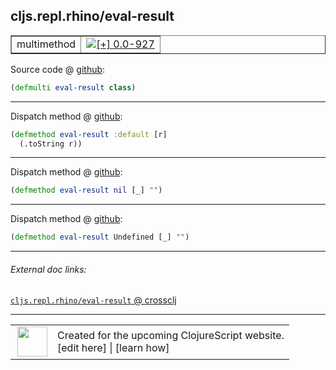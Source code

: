 ## cljs.repl.rhino/eval-result



 <table border="1">
<tr>
<td>multimethod</td>
<td><a href="https://github.com/cljsinfo/cljs-api-docs/tree/0.0-927"><img valign="middle" alt="[+] 0.0-927" title="Added in 0.0-927" src="https://img.shields.io/badge/+-0.0--927-lightgrey.svg"></a> </td>
</tr>
</table>









Source code @ [github](https://github.com/clojure/clojurescript/blob/r1.7.228/src/main/clojure/cljs/repl/rhino.clj#L61):

```clj
(defmulti eval-result class)
```

<!--
Repo - tag - source tree - lines:

 <pre>
clojurescript @ r1.7.228
└── src
    └── main
        └── clojure
            └── cljs
                └── repl
                    └── <ins>[rhino.clj:61](https://github.com/clojure/clojurescript/blob/r1.7.228/src/main/clojure/cljs/repl/rhino.clj#L61)</ins>
</pre>

-->

---

Dispatch method @ [github](https://github.com/clojure/clojurescript/blob/r1.7.228/src/main/clojure/cljs/repl/rhino.clj#L63-L64):

```clj
(defmethod eval-result :default [r]
  (.toString r))
```

<!--
Repo - tag - source tree - lines:

 <pre>
clojurescript @ r1.7.228
└── src
    └── main
        └── clojure
            └── cljs
                └── repl
                    └── <ins>[rhino.clj:63-64](https://github.com/clojure/clojurescript/blob/r1.7.228/src/main/clojure/cljs/repl/rhino.clj#L63-L64)</ins>
</pre>
-->

---
Dispatch method @ [github](https://github.com/clojure/clojurescript/blob/r1.7.228/src/main/clojure/cljs/repl/rhino.clj#L66):

```clj
(defmethod eval-result nil [_] "")
```

<!--
Repo - tag - source tree - lines:

 <pre>
clojurescript @ r1.7.228
└── src
    └── main
        └── clojure
            └── cljs
                └── repl
                    └── <ins>[rhino.clj:66](https://github.com/clojure/clojurescript/blob/r1.7.228/src/main/clojure/cljs/repl/rhino.clj#L66)</ins>
</pre>
-->

---
Dispatch method @ [github](https://github.com/clojure/clojurescript/blob/r1.7.228/src/main/clojure/cljs/repl/rhino.clj#L68):

```clj
(defmethod eval-result Undefined [_] "")
```

<!--
Repo - tag - source tree - lines:

 <pre>
clojurescript @ r1.7.228
└── src
    └── main
        └── clojure
            └── cljs
                └── repl
                    └── <ins>[rhino.clj:68](https://github.com/clojure/clojurescript/blob/r1.7.228/src/main/clojure/cljs/repl/rhino.clj#L68)</ins>
</pre>
-->

---


###### External doc links:

[`cljs.repl.rhino/eval-result` @ crossclj](http://crossclj.info/fun/cljs.repl.rhino/eval-result.html)<br>

---

 <table>
<tr><td>
<img valign="middle" align="right" width="48px" src="http://i.imgur.com/Hi20huC.png">
</td><td>
Created for the upcoming ClojureScript website.<br>
[edit here] | [learn how]
</td></tr></table>

[edit here]:https://github.com/cljsinfo/cljs-api-docs/blob/master/cljsdoc/cljs.repl.rhino/eval-result.cljsdoc
[learn how]:https://github.com/cljsinfo/cljs-api-docs/wiki/cljsdoc-files

<!--

This information was too distracting to show to readers, but I'll leave it
commented here since it is helpful to:

- pretty-print the data used to generate this document
- and show how to retrieve that data



The API data for this symbol:

```clj
{:ns "cljs.repl.rhino",
 :name "eval-result",
 :type "multimethod",
 :source {:code "(defmulti eval-result class)",
          :title "Source code",
          :repo "clojurescript",
          :tag "r1.7.228",
          :filename "src/main/clojure/cljs/repl/rhino.clj",
          :lines [61]},
 :full-name "cljs.repl.rhino/eval-result",
 :full-name-encode "cljs.repl.rhino/eval-result",
 :extra-sources ({:code "(defmethod eval-result :default [r]\n  (.toString r))",
                  :title "Dispatch method",
                  :repo "clojurescript",
                  :tag "r1.7.228",
                  :filename "src/main/clojure/cljs/repl/rhino.clj",
                  :lines [63 64]}
                 {:code "(defmethod eval-result nil [_] \"\")",
                  :title "Dispatch method",
                  :repo "clojurescript",
                  :tag "r1.7.228",
                  :filename "src/main/clojure/cljs/repl/rhino.clj",
                  :lines [66]}
                 {:code "(defmethod eval-result Undefined [_] \"\")",
                  :title "Dispatch method",
                  :repo "clojurescript",
                  :tag "r1.7.228",
                  :filename "src/main/clojure/cljs/repl/rhino.clj",
                  :lines [68]}),
 :history [["+" "0.0-927"]]}

```

Retrieve the API data for this symbol:

```clj
;; from Clojure REPL
(require '[clojure.edn :as edn])
(-> (slurp "https://raw.githubusercontent.com/cljsinfo/cljs-api-docs/catalog/cljs-api.edn")
    (edn/read-string)
    (get-in [:symbols "cljs.repl.rhino/eval-result"]))
```

-->
